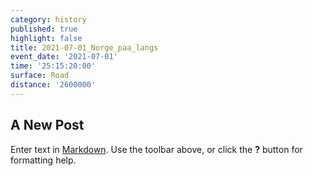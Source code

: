```yaml
---
category: history
published: true
highlight: false
title: 2021-07-01_Norge_paa_langs
event_date: '2021-07-01'
time: '25:15:20:00'
surface: Road
distance: '2600000'
---
```

## A New Post

Enter text in [Markdown](http://daringfireball.net/projects/markdown/). Use the toolbar above, or click the **?** button for formatting help.
